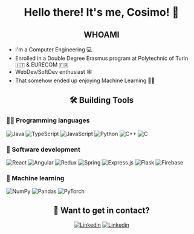 

<h1 align="center"> Hello there! It's me, Cosimo! 👋 </h1>

<h2 align="center"> WHOAMI </h2>

- I'm a Computer Engineering 💻
- Enrolled in a Double Degree Erasmus program at Polytechnic of Turin 🇮🇹 & EURECOM 🇫🇷
- WebDev/SoftDev enthusiast 🕸️
- That somehow ended up enjoying Machine Learning 👨‍🔬

<h2 align="center"> 🛠️ Building Tools </h2>

### 👨‍💻 Programming languages

<p>
    <img alt="Java" src="https://img.shields.io/badge/java-%23ED8B00.svg?style=for-the-badge&logo=java&logoColor=white">    
    <img alt="TypeScript" src="https://img.shields.io/badge/typescript-%23007ACC.svg?style=for-the-badge&logo=typescript&logoColor=white">
    <img alt="JavaScript" src="https://img.shields.io/badge/javascript-%23323330.svg?style=for-the-badge&logo=javascript&logoColor=%23F7DF1E">
    <img alt="Python" src="https://img.shields.io/badge/python-3670A0?style=for-the-badge&logo=python&logoColor=ffdd54">
    <img alt="C++" src="https://img.shields.io/badge/c++-%2300599C.svg?style=for-the-badge&logo=c%2B%2B&logoColor=white">
    <img alt="C" src="https://img.shields.io/badge/c-%2300599C.svg?style=for-the-badge&logo=c&logoColor=white">
</p>

### 🧰 Software development

<p>
    <img alt="React" src="https://img.shields.io/badge/react-%2320232a.svg?style=for-the-badge&logo=react&logoColor=%2361DAFB">
    <img alt="Angular" src="https://img.shields.io/badge/Angular-DD0031?style=for-the-badge&logo=angular&logoColor=white">
    <img alt="Redux" src="https://img.shields.io/badge/Redux-593D88?style=for-the-badge&logo=redux&logoColor=white">
    <img alt="Spring" src="https://img.shields.io/badge/Spring-6DB33F?style=for-the-badge&logo=spring&logoColor=white">
    <img alt="Express.js" src="https://img.shields.io/badge/express.js-%23404d59.svg?style=for-the-badge&logo=express&logoColor=%2361DAFB">
    <img alt="Flask" src="https://img.shields.io/badge/flask-%23000.svg?style=for-the-badge&logo=flask&logoColor=white">
    <img alt="Firebase" src="https://img.shields.io/badge/firebase-%23039BE5.svg?style=for-the-badge&logo=firebase" >
</p>

### 🤖 Machine learning

<p>
    <img alt="NumPy" src="https://img.shields.io/badge/numpy-%23013243.svg?style=for-the-badge&logo=numpy&logoColor=white">
    <img alt="Pandas" src="https://img.shields.io/badge/pandas-%23150458.svg?style=for-the-badge&logo=pandas&logoColor=white" >
    <img alt="PyTorch" src="https://img.shields.io/badge/PyTorch-%23EE4C2C.svg?style=for-the-badge&logo=PyTorch&logoColor=white" >
</p>

    
<h2 align="center"> 🙋 Want to get in contact? </h2>

<div align="center"> 
    <a href="https://www.linkedin.com/in/cosimo-chetta/">
    <img alt="Linkedin" src ="https://img.shields.io/badge/linkedin-%230077B5.svg?style=for-the-badge&logo=linkedin&logoColor=white"></a>
    <a href="mailto:minochetta@gmail.com"><img alt="Linkedin" src ="https://img.shields.io/badge/Gmail-D14836?style=for-the-badge&logo=gmail&logoColor=white"></a>

</div>
